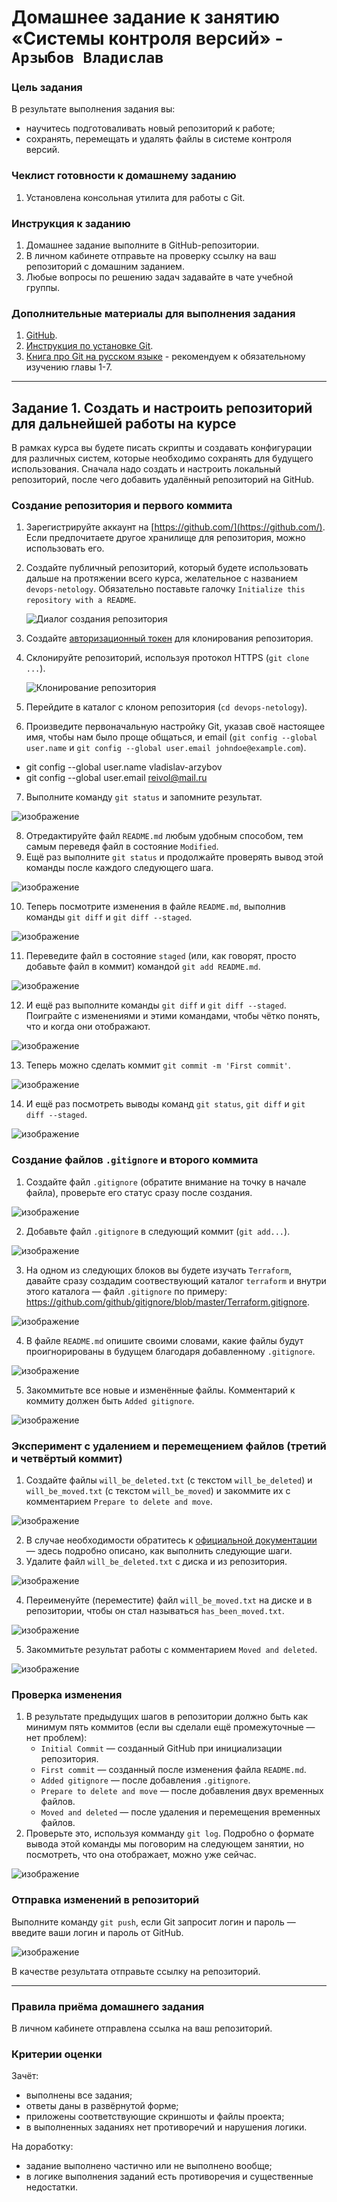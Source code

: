# Домашнее задание к занятию «Системы контроля версий» - `Арзыбов Владислав`

### Цель задания

В результате выполнения задания вы: 

* научитесь подготоваливать новый репозиторий к работе;
* сохранять, перемещать и удалять файлы в системе контроля версий.  


### Чеклист готовности к домашнему заданию

1. Установлена консольная утилита для работы с Git.


### Инструкция к заданию

1. Домашнее задание выполните в GitHub-репозитории. 
2. В личном кабинете отправьте на проверку ссылку на ваш репозиторий с домашним заданием.
3. Любые вопросы по решению задач задавайте в чате учебной группы.


### Дополнительные материалы для выполнения задания

1. [GitHub](https://github.com/).
2. [Инструкция по установке Git](https://git-scm.com/downloads).
3. [Книга про  Git на русском языке](https://git-scm.com/book/ru/v2/) - рекомендуем к обязательному изучению главы 1-7.
   
   
------

## Задание 1. Создать и настроить репозиторий для дальнейшей работы на курсе

В рамках курса вы будете писать скрипты и создавать конфигурации для различных систем, которые необходимо сохранять для будущего использования. 
Сначала надо создать и настроить локальный репозиторий, после чего добавить удалённый репозиторий на GitHub.

### Создание репозитория и первого коммита

1. Зарегистрируйте аккаунт на [https://github.com/](https://github.com/). Если предпочитаете другое хранилище для репозитория, можно использовать его.
2. Создайте публичный репозиторий, который будете использовать дальше на протяжении всего курса, желательное с названием `devops-netology`.
   Обязательно поставьте галочку `Initialize this repository with a README`. 
   
    ![Диалог создания репозитория](img/github-new-repo-1.jpg)
    
3. Создайте [авторизационный токен](https://docs.github.com/en/authentication/keeping-your-account-and-data-secure/creating-a-personal-access-token) для клонирования репозитория.
4. Склонируйте репозиторий, используя протокол HTTPS (`git clone ...`).
 
    ![Клонирование репозитория](img/github-clone-repo-https.jpg)
    
5. Перейдите в каталог с клоном репозитория (`cd devops-netology`).
6. Произведите первоначальную настройку Git, указав своё настоящее имя, чтобы нам было проще общаться, и email (`git config --global user.name` и `git config --global user.email johndoe@example.com`).

- git config --global user.name vladislav-arzybov
- git config --global user.email reivol@mail.ru
   
7. Выполните команду `git status` и запомните результат.

![изображение](https://github.com/user-attachments/assets/c5d1dba8-0472-4ea0-b2f3-f2df05b25fce)
   
8. Отредактируйте файл `README.md` любым удобным способом, тем самым переведя файл в состояние `Modified`.
9. Ещё раз выполните `git status` и продолжайте проверять вывод этой команды после каждого следующего шага.

![изображение](https://github.com/user-attachments/assets/693a3b7d-92a1-438b-bc56-917e4d98e795)

10. Теперь посмотрите изменения в файле `README.md`, выполнив команды `git diff` и `git diff --staged`.

![изображение](https://github.com/user-attachments/assets/c7bcf66f-5502-41d4-a719-4e3b358cd514)

11. Переведите файл в состояние `staged` (или, как говорят, просто добавьте файл в коммит) командой `git add README.md`.

![изображение](https://github.com/user-attachments/assets/bb6c7079-e575-4101-a5ff-acc5451bd300)

12. И ещё раз выполните команды `git diff` и `git diff --staged`. Поиграйте с изменениями и этими командами, чтобы чётко понять, что и когда они отображают.

![изображение](https://github.com/user-attachments/assets/7a4111b3-ee95-4948-9602-28f9ebf973f6)

13. Теперь можно сделать коммит `git commit -m 'First commit'`.

![изображение](https://github.com/user-attachments/assets/7362a8ea-0064-4318-a4fd-55e405058445)

14. И ещё раз посмотреть выводы команд `git status`, `git diff` и `git diff --staged`.

![изображение](https://github.com/user-attachments/assets/253abb9f-d698-49e4-bed3-27bf07ca6484)


### Создание файлов `.gitignore` и второго коммита

1. Создайте файл `.gitignore` (обратите внимание на точку в начале файла), проверьте его статус сразу после создания.

![изображение](https://github.com/user-attachments/assets/84024e5f-47ca-48e2-aac1-a935bdd73627)
   
2. Добавьте файл `.gitignore` в следующий коммит (`git add...`).

![изображение](https://github.com/user-attachments/assets/a2dc77e8-7ebc-4308-9bb0-b56133bcbb8f)

3. На одном из следующих блоков вы будете изучать `Terraform`, давайте сразу создадим соотвествующий каталог `terraform` и внутри этого каталога — файл `.gitignore` по примеру: https://github.com/github/gitignore/blob/master/Terraform.gitignore.

![изображение](https://github.com/user-attachments/assets/a00f4d6b-3241-4b39-b33a-91ef6a173425)

4. В файле `README.md` опишите своими словами, какие файлы будут проигнорированы в будущем благодаря добавленному `.gitignore`.

![изображение](https://github.com/user-attachments/assets/84247ae5-0a6a-47cc-80ff-39bcd53cfc3a)

5. Закоммитьте все новые и изменённые файлы. Комментарий к коммиту должен быть `Added gitignore`.

![изображение](https://github.com/user-attachments/assets/e11b9f01-1c31-480e-bcdf-e2a41f4ce5e9)

### Эксперимент с удалением и перемещением файлов (третий и четвёртый коммит)

1. Создайте файлы `will_be_deleted.txt` (с текстом `will_be_deleted`) и `will_be_moved.txt` (с текстом `will_be_moved`) и закоммите их с комментарием `Prepare to delete and move`.

![изображение](https://github.com/user-attachments/assets/fa898cb3-9f41-4403-9dd1-962d9c1848de)

2. В случае необходимости обратитесь к [официальной документации](https://git-scm.com/book/ru/v2/Основы-Git-Запись-изменений-в-репозиторий) — здесь подробно описано, как выполнить следующие шаги. 
3. Удалите файл `will_be_deleted.txt` с диска и из репозитория.

![изображение](https://github.com/user-attachments/assets/cb8519ba-d9a5-40c7-8627-196a97a42d0d)
   
4. Переименуйте (переместите) файл `will_be_moved.txt` на диске и в репозитории, чтобы он стал называться `has_been_moved.txt`.

![изображение](https://github.com/user-attachments/assets/16fcf05a-e126-4878-b44f-6bf0da8bc3a1)

5. Закоммитьте результат работы с комментарием `Moved and deleted`.

![изображение](https://github.com/user-attachments/assets/92da5a99-0ff9-42fc-8e3f-3526d967832b)


### Проверка изменения

1. В результате предыдущих шагов в репозитории должно быть как минимум пять коммитов (если вы сделали ещё промежуточные — нет проблем):
    * `Initial Commit` — созданный GitHub при инициализации репозитория. 
    * `First commit` — созданный после изменения файла `README.md`.
    * `Added gitignore` — после добавления `.gitignore`.
    * `Prepare to delete and move` — после добавления двух временных файлов.
    * `Moved and deleted` — после удаления и перемещения временных файлов. 
2. Проверьте это, используя комманду `git log`. Подробно о формате вывода этой команды мы поговорим на следующем занятии, но посмотреть, что она отображает, можно уже сейчас.

![изображение](https://github.com/user-attachments/assets/ea949c79-aedb-41a0-9143-dcc1b46d8bcd)


### Отправка изменений в репозиторий

Выполните команду `git push`, если Git запросит логин и пароль — введите ваши логин и пароль от GitHub. 

![изображение](https://github.com/user-attachments/assets/af1928ed-e959-4d8b-bbf5-9e3bbed9e0ed)


В качестве результата отправьте ссылку на репозиторий. 

----

### Правила приёма домашнего задания

В личном кабинете отправлена ссылка на ваш репозиторий.


### Критерии оценки

Зачёт:

* выполнены все задания;
* ответы даны в развёрнутой форме;
* приложены соответствующие скриншоты и файлы проекта;
* в выполненных заданиях нет противоречий и нарушения логики.

На доработку:

* задание выполнено частично или не выполнено вообще;
* в логике выполнения заданий есть противоречия и существенные недостатки. 
